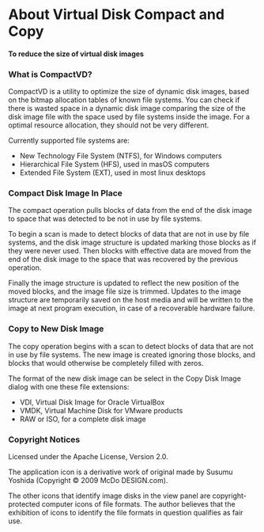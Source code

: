 # About Virtual Disk Compact and Copy

#### To reduce the size of virtual disk images

### What is CompactVD?

CompactVD is a utility to optimize the size of dynamic disk images, based on
 the bitmap allocation tables of known file systems. You can check if there is
 wasted space in a dynamic disk image comparing the size of the disk image file
 with the space used by file systems inside the image. For a optimal resource
 allocation, they should not be very different.

Currently supported file systems are:
* New Technology File System (NTFS), for Windows computers
* Hierarchical File System (HFS), used in masOS computers
* Extended File System (EXT), used in most linux desktops

### Compact Disk Image In Place

The compact operation pulls blocks of data from the end of the disk image to
 space that was detected to be not in use by file systems.

To begin a scan is made to detect blocks of data that are not in use by file
 systems, and the disk image structure is updated marking those blocks as if
 they were never used. Then blocks with effective data are moved from the end
 of the disk image to the space that was recovered by the previous operation.

Finally the image structure is updated to reflect the new position of the moved
 blocks, and the image file size is trimmed. Updates to the image structure are
 temporarily saved on the host media and will be written to the image at next
 program execution, in case of a recoverable hardware failure. 

### Copy to New Disk Image

The copy operation begins with a scan to detect blocks of data that are not in
 use by file systems. The new image is created ignoring those blocks, and blocks
 that would otherwise be completely filled with zeros.

The format of the new disk image can be select in the Copy Disk Image dialog with
 one these file extensions:
* VDI, Virtual Disk Image for Oracle VirtualBox
* VMDK, Virtual Machine Disk for VMware products
* RAW or ISO, for a complete disk image

### Copyright Notices

Licensed under the Apache License, Version 2.0.

The application icon is a derivative work of original made by Susumu Yoshida
 (Copyright © 2009 McDo DESIGN.com).

The other icons that identify image disks in the view panel are copyright-protected
 computer icons of file formats. The author believes that the exhibition of icons
 to identify the file formats in question qualifies as fair use.
 